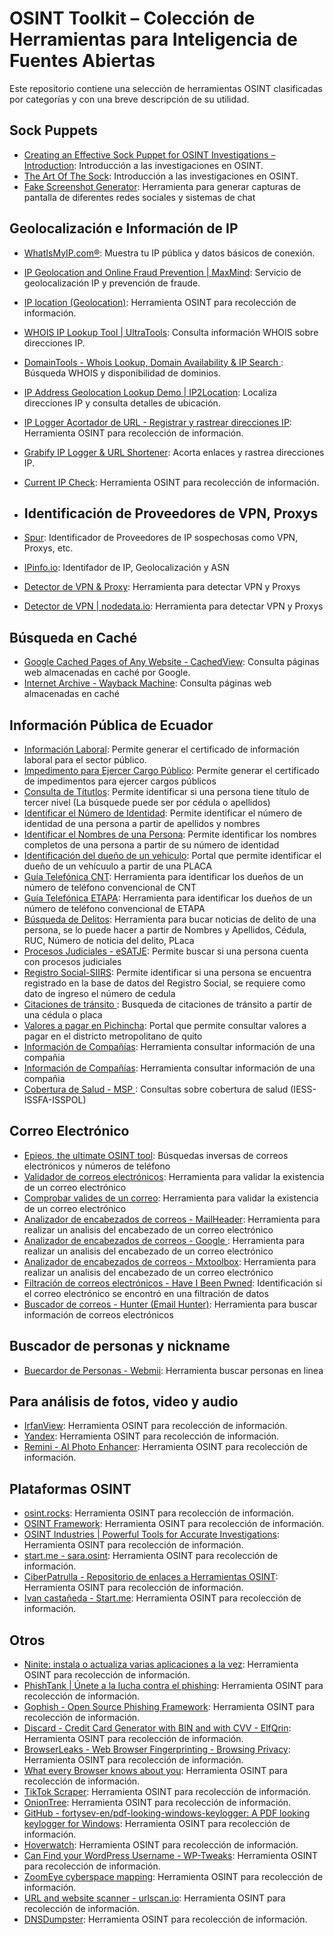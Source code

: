 # OSINT Toolkit – Colección de Herramientas para Inteligencia de Fuentes Abiertas

Este repositorio contiene una selección de herramientas OSINT clasificadas por categorías y con una breve descripción de su utilidad.

## Sock Puppets 
- [Creating an Effective Sock Puppet for OSINT Investigations – Introduction](https://web.archive.org/web/20210125191016/https://jakecreps.com/2018/11/02/sock-puppets/): Introducción a las investigaciones en OSINT.
- [The Art Of The Sock]( https://www.secjuice.com/the-art-of-the-sock-osint-humint/): Introducción a las investigaciones en OSINT.
- [Fake Screenshot Generator](https://prankshit.com/index.php): Herramienta para generar capturas de pantalla de diferentes redes sociales y sistemas de chat





## Geolocalización e Información de IP
- [WhatIsMyIP.com®](https://www.whatismyip.com/es/): Muestra tu IP pública y datos básicos de conexión.
- [IP Geolocation and Online Fraud Prevention | MaxMind](https://www.maxmind.com/en/home): Servicio de geolocalización IP y prevención de fraude.
- [IP location (Geolocation)](https://www.iplocation.net/): Herramienta OSINT para recolección de información.
- [WHOIS IP Lookup Tool | UltraTools](https://www.ultratools.com/tools/ipWhoisLookup): Consulta información WHOIS sobre direcciones IP.
- [DomainTools - Whois Lookup, Domain Availability & IP Search ](https://whois.domaintools.com/): Búsqueda WHOIS y disponibilidad de dominios.
- [IP Address Geolocation Lookup Demo | IP2Location](https://ip2location.com/demo/200.107.15.222): Localiza direcciones IP y consulta detalles de ubicación.
- [IP Logger Acortador de URL - Registrar y rastrear direcciones IP](https://iplogger.org/es/): Herramienta OSINT para recolección de información.
- [Grabify IP Logger & URL Shortener](https://grabify.link/?__cf_chl_jschl_tk__=pmd_78bd30abf4381f70506b789965ac8eaffdf6bdf8-1627744065-0-gqNtZGzNAg2jcnBszQii): Acorta enlaces y rastrea direcciones IP.
- [Current IP Check](http://checkip.dyndns.org/): Herramienta OSINT para recolección de información.

- ## Identificación de Proveedores de VPN, Proxys
- [Spur](https://spur.us/context/89.187.185.171): Identificador de Proveedores de IP sospechosas como VPN, Proxys, etc. 
- [IPinfo.io](https://ipinfo.io/products/proxy-vpn-detection-api): Identifador de IP, Geolocalización y ASN
- [Detector de VPN & Proxy](https://ip.teoh.io/vpn-detection): Herramienta para detectar VPN y Proxys
- [Detector de VPN | nodedata.io](https://nodedata.io/vpn-detection-test): Herramienta para detectar VPN y Proxys


## Búsqueda en Caché
- [Google Cached Pages of Any Website - CachedView](http://cachedview.com/): Consulta páginas web almacenadas en caché por Google.
- [Internet Archive - Wayback Machine](https://archive.org/): Consulta páginas web almacenadas en caché

  

## Información Pública de Ecuador
- [Información Laboral](https://sut.trabajo.gob.ec/contratos-web/mrl/contenido/certificado.xhtml): Permite generar el certificado de información laboral para el sector público.
- [Impedimento para Ejercer Cargo Público](https://calculadoras.trabajo.gob.ec/impedimento):  Permite generar el certificado de impedimentos para ejercer cargos públicos
- [Consulta de Títutlos](https://www.senescyt.gob.ec/web/guest/consultas): Permite identificar si una persona tiene título de tercer nivel (La búsquede puede ser por cédula o apellidos)
- [Identificar el Número de Identidad](https://srienlinea.sri.gob.ec/sri-en-linea/SriPagosWeb/ConsultaDeudasFirmesImpugnadas/Consultas/consultaDeudasFirmesImpugnadas): Permite identificar el número de identidad de una persona a partir de apellidos y nombres
- [Identificar el Nombres de una Persona](https://srienlinea.sri.gob.ec/sri-en-linea/SriPagosWeb/ConsultaDeudasFirmesImpugnadas/Consultas/consultaDeudasFirmesImpugnadas): Permite identificar los nombres completos de una persona a partir de su número de identidad
- [Identificación del dueño de un vehiculo](https://www.optar.com.ec/Optar.BPagos.Sri/PagoSriVehiculosAs.aspx): Portal que permite identificar el dueño de un vehícuulo a partir de una PLACA
- [Guía Telefónica CNT](https://www.micnt.com.ec/cntapp/guia104/php/guia_cntat.php?hflagsubmit=0&cmbcriterio=1): Herramienta para identificar los dueños de un número de teléfono convencional de CNT
- [Guía Telefónica ETAPA](https://www.etapa.net.ec/wp-content/uploads/2025/06/Guia-Telefonica-Cuenca-2025.pdf): Herramienta para identificar los dueños de un número de teléfono convencional de ETAPA
- [Búsqueda de Delitos](https://www.gestiondefiscalias.gob.ec/siaf/informacion/web/noticiasdelito/index.php): Herramienta para bucar noticias de delito de una persona, se lo puede hacer a partir de Nombres y Apellidos, Cédula, RUC, Número de noticia del delito, PLaca
- [Procesos Judiciales - eSATJE](http://consultas.funcionjudicial.gob.ec/informacionjudicial/public/informacion.jsf): Permite buscar si una persona cuenta con procesos judiciales 
- [Registro Social-SIIRS](https://siirs.registrosocial.gob.ec/pages/publico/busquedaPublica.jsf): Permite identificar si una persona se encuentra registrado en la base de datos del Registro Social, se requiere como dato de ingreso el número de cedula
- [Citaciones de tránsito ](https://consultaweb.ant.gob.ec/PortalWEB/paginas/clientes/clp_criterio_consulta.jsp): Busqueda de citaciones de tránsito a partir de una cédula o placa
- [Valores a pagar en Pichincha](https://www.amt.gob.ec/index.php/servicios/servicios-en-linea/consulta-tus-valores-a-pagar/): Portal que permite consultar valores a pagar en el districto metropolitano de quito
- [Información de Compañías](https://appscvsgen.supercias.gob.ec/consultaCompanias/societario/busquedaCompanias.jsf): Herramienta consultar información de una compañia
- [Información de Compañías](https://appscvsmovil.supercias.gob.ec/PortalInfor/consultaPrincipal.zul): Herramienta consultar información de una compañia
- [Cobertura de Salud - MSP ](https://coresalud.msp.gob.ec/coresalud/app.php/publico/rpis/afiliacion/consulta): Consultas sobre cobertura de salud (IESS-ISSFA-ISSPOL)




## Correo Electrónico 
- [Epieos, the ultimate OSINT tool](https://epieos.com/): Búsquedas inversas de correos electrónicos y números de teléfono
- [Validador de correos electrónicos](https://domain-checker.valimail.com/dmarc/tabacarcen.com): Herramienta para validar la existencia de un correo electrónico
- [Comprobar valides de un correo](https://www.comprobarcorreo.com/): Herramienta para validar la existencia de un correo electrónico
- [Analizador de encabezados de correos - MailHeader](https://mailheader.org/): Herramienta para realizar un analisis del encabezado de un correo electrónico
- [Analizador de encabezados de correos - Google ](https://toolbox.googleapps.com/apps/messageheader/?lang=es): Herramienta para realizar un analisis del encabezado de un correo electrónico
- [Analizador de encabezados de correos - Mxtoolbox](https://mxtoolbox.com/EmailHeaders.aspx): Herramienta para realizar un analisis del encabezado de un correo electrónico
- [Filtración de correos electrónicos - Have I Been Pwned](https://haveibeenpwned.com/): Identificación si el correo electrónico se encontró en una filtración de datos
- [Buscador de correos - Hunter (Email Hunter)](https://hunter.io/): Herramienta para buscar información de correos electrónicos




## Buscador de personas y nickname
- [Buecardor de Personas - Webmii](https://webmii.com/): Herramienta buscar personas en linea


## Para análisis de fotos, video y audio
- [IrfanView](https://www.irfanview.com/): Herramienta OSINT para recolección de información.
- [Yandex](https://yandex.com/): Herramienta OSINT para recolección de información.
- [Remini - AI Photo Enhancer](https://remini.ai/): Herramienta OSINT para recolección de información.




## Plataformas OSINT
- [osint.rocks](https://osint.rocks/): Herramienta OSINT para recolección de información.
- [OSINT Framework](https://osintframework.com/): Herramienta OSINT para recolección de información.
- [OSINT Industries | Powerful Tools for Accurate Investigations](https://www.osint.industries/): Herramienta OSINT para recolección de información.
- [start.me - sara.osint](https://start.me/p/onblLD/sara-osint): Herramienta OSINT para recolección de información.
- [CiberPatrulla - Repositorio de enlaces a Herramientas OSINT](https://ciberpatrulla.com/links): Herramienta OSINT para recolección de información.
- [Ivan castañeda - Start.me](https://start.me/p/RnM8l5/ivan-castaneda): Herramienta OSINT para recolección de información.


## Otros
- [Ninite: instala o actualiza varias aplicaciones a la vez](https://ninite.com/): Herramienta OSINT para recolección de información.
- [PhishTank | Únete a la lucha contra el phishing](http://phishtank.com/): Herramienta OSINT para recolección de información.
- [Gophish - Open Source Phishing Framework](https://getgophish.com/#features): Herramienta OSINT para recolección de información.
- [Discard - Credit Card Generator with BIN and with CVV - ElfQrin](https://www.elfqrin.com/discard_credit_card_generator.php): Herramienta OSINT para recolección de información.
- [BrowserLeaks - Web Browser Fingerprinting - Browsing Privacy](https://browserleaks.com/): Herramienta OSINT para recolección de información.
- [What every Browser knows about you](https://webkay.robinlinus.com/): Herramienta OSINT para recolección de información.
- [TikTok Scraper](https://github.com/drawrowfly/tiktok-scraper): Herramienta OSINT para recolección de información.
- [OnionTree](https://oniontree.org/): Herramienta OSINT para recolección de información.
- [GitHub - fortysev-en/pdf-looking-windows-keylogger: A PDF looking keylogger for Windows](https://github.com/fortysev-en/pdf-looking-windows-keylogger): Herramienta OSINT para recolección de información.
- [Hoverwatch](https://www.hoverwatch.com/es/): Herramienta OSINT para recolección de información.
- [Can Find your WordPress Username - WP-Tweaks](https://www.wp-tweaks.com/hackers-can-find-your-wordpress-username/): Herramienta OSINT para recolección de información.
- [ZoomEye cyberspace mapping](https://www.zoomeye.org/): Herramienta OSINT para recolección de información.
- [URL and website scanner - urlscan.io](https://urlscan.io/): Herramienta OSINT para recolección de información.
- [DNSDumpster](https://dnsdumpster.com/): Herramienta OSINT para recolección de información.



